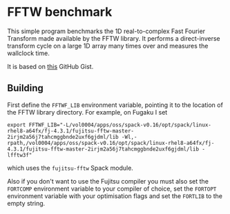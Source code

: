 # FFTW benchmark

This simple program benchmarks the 1D real-to-complex Fast Fourier Transform
made available by the FFTW library. It performs a direct-inverse transform
cycle on a large 1D array many times over and measures the wallclock time.

It is based on [this](https://gist.github.com/appleparan/c048c44668ede7ef28ba63c660b6dcf3) GitHub Gist.

## Building
First define the `FFTWF_LIB` environment variable, pointing it to the location
of the FFTW library directory. For example, on Fugaku I set
```
export FFTWF_LIB="-L/vol0004/apps/oss/spack-v0.16/opt/spack/linux-rhel8-a64fx/fj-4.3.1/fujitsu-fftw-master-2irjm2a56j7tahcmggbnde2uxf6gjdml/lib -Wl,-rpath,/vol0004/apps/oss/spack-v0.16/opt/spack/linux-rhel8-a64fx/fj-4.3.1/fujitsu-fftw-master-2irjm2a56j7tahcmggbnde2uxf6gjdml/lib -lfftw3f"
```
which uses the `fujitsu-fftw` Spack module.

Also if you don't want to use the Fujitsu compiler you must also set the
`FORTCOMP` environment variable to your compiler of choice, set the
`FORTOPT` environment variable with your optimisation flags and set the
`FORTLIB` to the empty string.
